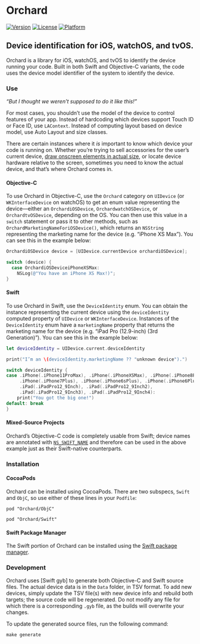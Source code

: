 #  Orchard

[![Version](https://img.shields.io/cocoapods/v/Orchard.svg?style=flat)](https://cocoapods.org/pods/Orchard)
[![License](https://img.shields.io/cocoapods/l/Orchard.svg?style=flat)](https://github.com/detroit-labs/Orchard/blob/master/LICENSE)
[![Platform](https://img.shields.io/cocoapods/p/Orchard.svg?style=flat)](https://github.com/detroit-labs/Orchard)

## Device identification for iOS, watchOS, and tvOS.

Orchard is a library for iOS, watchOS, and tvOS to identify the device running
your code. Built in both Swift and Objective-C variants, the code uses the
device model identifier of the system to identify the device.

### Use

_“But I thought we weren’t supposed to do it like this!”_

For most cases, you shouldn’t use the model of the device to control features of
your app. Instead of hardcoding which devices support Touch ID or Face ID, use
`LAContext`. Instead of computing layout based on device model, use Auto Layout
and size classes.

There are certain instances where it _is_ important to know which device your
code is running on. Whether you’re trying to sell accessories for the user’s
current device, [draw onscreen elements in actual size][1], or locate device
hardware relative to the screen, sometimes you need to know the actual device,
and that’s where Orchard comes in.

[1]: https://github.com/detroit-labs/IRLSize

#### Objective-C

To use Orchard in Objective-C, use the `Orchard` category on `UIDevice` (or
`WKInterfaceDevice` on watchOS) to get an enum value representing the
device—either an `OrchardiOSDevice`, `OrchardwatchOSDevice`, or
`OrchardtvOSDevice`, depending on the OS. You can then use this value in a
`switch` statement or pass it to other methods, such as
`OrchardMarketingNameForiOSDevice()`, which returns an `NSString` representing
the marketing name for the device (e.g. “iPhone XS Max”). You can see this in
the example below:

```Objective-C
OrchardiOSDevice device = [UIDevice.currentDevice orchardiOSDevice];

switch (device) {
  case OrchardiOSDeviceiPhoneXSMax:
    NSLog(@"You have an iPhone XS Max!)";
}
```

#### Swift

To use Orchard in Swift, use the `DeviceIdentity` enum. You can obtain the
instance representing the current device using the `deviceIdentity` computed
property of `UIDevice` or `WKInterfaceDevice`. Instances of the `DeviceIdentity`
enum have a `marketingName` property that returns the marketing name for the
device (e.g. “iPad Pro (12.9-inch) (3rd Generation)”). You can see this in the
example below:

```Swift
let deviceIdentity = UIDevice.current.deviceIdentity

print("I’m an \(deviceIdentity.marketingName ?? "unknown device").")

switch deviceIdentity {
case .iPhone(.iPhone11ProMax), .iPhone(.iPhoneXSMax), .iPhone(.iPhone8Plus),
     .iPhone(.iPhone7Plus), .iPhone(.iPhone6sPlus), .iPhone(.iPhone6Plus),
     .iPad(.iPadPro12_9Inch), .iPad(.iPadPro12_9Inch2),
     .iPad(.iPadPro12_9Inch3), .iPad(.iPadPro12_9Inch4):
    print("You got the big one!")
default: break
}
```

#### Mixed-Source Projects

Orchard’s Objective-C code is completely usable from Swift; device names are
annotated with [`NS_SWIFT_NAME`][2] and therefore can be used in the above
example just as their Swift-native counterparts.

[2]: https://developer.apple.com/documentation/swift/objective-c_and_c_code_customization/renaming_objective-c_apis_for_swift

### Installation

#### CocoaPods

Orchard can be installed using CocoaPods. There are two subspecs, `Swift` and
`ObjC`, so use either of these lines in your `Podfile`:

`pod "Orchard/ObjC"`

`pod "Orchard/Swift"`

#### Swift Package Manager

The Swift portion of Orchard can be installed using the
[Swift package manager][3].

[3]: https://swift.org/package-manager/

### Development

Orchard uses [Swift gyb] to generate both Objective-C and Swift source files.
The actual device data is in the `Data` folder, in TSV format. To add new
devices, simply update the TSV file(s) with new device info and rebuild both
targets; the source code will be regenerated. Do not modify any file for which
there is a corresponding `.gyb` file, as the builds will overwrite your changes.

To update the generated source files, run the following command:

```Shell
make generate
```
